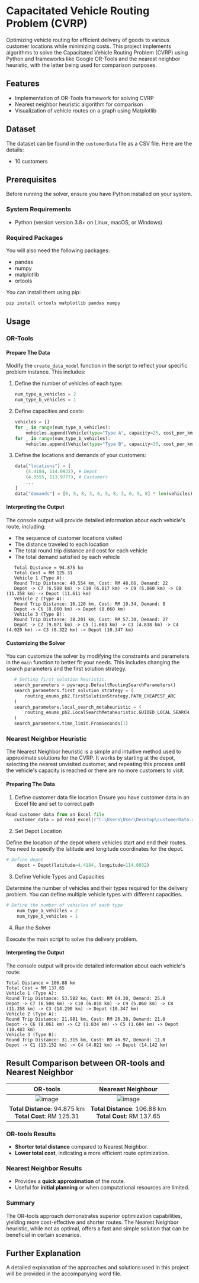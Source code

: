 # Capacitated Vehicle Routing Problem (CVRP)

Optimizing vehicle routing for efficient delivery of goods to various customer locations while minimizing costs. This project implements algorithms to solve the Capacitated Vehicle Routing Problem (CVRP) using Python and frameworks like Google OR-Tools and the nearest neighbor heuristic, with the latter being used for comparison purposes.

## Features

- Implementation of OR-Tools framework for solving CVRP
- Nearest neighbor heuristic algorithm for comparison
- Visualization of vehicle routes on a graph using Matplotlib

## Dataset

The dataset can be found in the `customerData` file as a CSV file. Here are the details:

- 10 customers

## Prerequisites

Before running the solver, ensure you have Python installed on your system.

### System Requirements

- Python (version version 3.8+ on Linux, macOS, or Windows)

### Required Packages

You will also need the following packages:

- pandas
- numpy
- matplotlib
- ortools

You can install them using pip:

```bash
pip install ortools matplotlib pandas numpy
```

## Usage

### OR-Tools
#### Prepare The Data

Modify the `create_data_model` function in the script to reflect your specific problem instance. This includes:

1. Define the number of vehicles of each type:

    ```python
    num_type_a_vehicles = 2
    num_type_b_vehicles = 1
    ```

2. Define capacities and costs:

    ```python
    vehicles = []
    for _ in range(num_type_a_vehicles):
        vehicles.append(Vehicle(type="Type A", capacity=25, cost_per_km=1.2))
    for _ in range(num_type_b_vehicles):
        vehicles.append(Vehicle(type="Type B", capacity=30, cost_per_km=1.5))
    ```

3. Define the locations and demands of your customers:

    ```python
    data["locations"] = [
        (4.4184, 114.0932), # Depot
        (4.3555, 113.9777), # Customers
        ...
    ]
    data["demands"] = [0, 5, 8, 3, 6, 5, 8, 3, 6, 5, 8] * len(vehicles)
    ```

#### Interpreting the Output

The console output will provide detailed information about each vehicle's route, including:
- The sequence of customer locations visited
- The distance traveled to each location
- The total round trip distance and cost for each vehicle
- The total demand satisfied by each vehicle
 ```
    Total Distance = 94.875 km
    Total Cost = RM 125.31
    Vehicle 1 (Type A):
    Round Trip Distance: 40.554 km, Cost: RM 48.66, Demand: 22
    Depot -> C7 (6.508 km) -> C10 (6.017 km) -> C9 (5.060 km) -> C8 (11.358 km) -> Depot (11.611 km)
    Vehicle 2 (Type A):
    Round Trip Distance: 16.120 km, Cost: RM 19.34, Demand: 8
    Depot -> C6 (8.060 km) -> Depot (8.060 km)
    Vehicle 3 (Type B):
    Round Trip Distance: 38.201 km, Cost: RM 57.30, Demand: 27
    Depot -> C2 (9.071 km) -> C5 (1.603 km) -> C1 (4.838 km) -> C4 (4.020 km) -> C3 (8.322 km) -> Depot (10.347 km)
 ```

#### Customizing the Solver

You can customize the solver by modifying the constraints and parameters in the `main` function to better fit your needs. This includes changing the search parameters and the first solution strategy.
 ```python
    # Setting first solution heuristic.
    search_parameters = pywrapcp.DefaultRoutingSearchParameters()
    search_parameters.first_solution_strategy = (
        routing_enums_pb2.FirstSolutionStrategy.PATH_CHEAPEST_ARC
    )
    search_parameters.local_search_metaheuristic = (
        routing_enums_pb2.LocalSearchMetaheuristic.GUIDED_LOCAL_SEARCH
    )
    search_parameters.time_limit.FromSeconds(1)
 ```
### Nearest Neighbor Heuristic

The Nearest Neighbor heuristic is a simple and intuitive method used to approximate solutions for the CVRP. It works by starting at the depot, selecting the nearest unvisited customer, and repeating this process until the vehicle's capacity is reached or there are no more customers to visit.

#### Preparing The Data
1. Define customer data file location
Ensure you have customer data in an Excel file and set to correct path
 ```python
Read customer data from an Excel file
    customer_data = pd.read_excel(r"C:\Users\User\Desktop\customerData.xlsx")
 ```
2. Set Depot Location

Define the location of the depot where vehicles start and end their routes. You need to specify the latitude and longitude coordinates for the depot.
```python
# Define depot
    depot = Depot(latitude=4.4184, longitude=114.0932)
```

3. Define Vehicle Types and Capacities

Determine the number of vehicles and their types required for the delivery problem. You can define multiple vehicle types with different capacities. 
```python
# Define the number of vehicles of each type
    num_type_a_vehicles = 2
    num_type_b_vehicles = 1
```

4. Run the Solver

Execute the main script to solve the delivery problem.

#### Interpreting the Output

The console output will provide detailed information about each vehicle's route:
 ```
Total Distance = 106.88 km
Total Cost = RM 137.65
Vehicle 1 (Type A):
Round Trip Distance: 53.582 km, Cost: RM 64.30, Demand: 25.0
Depot -> C7 (6.508 km) -> C10 (6.018 km) -> C9 (5.060 km) -> C8 (11.358 km) -> C3 (14.290 km) -> Depot (10.347 km)
Vehicle 2 (Type A):
Round Trip Distance: 21.981 km, Cost: RM 26.38, Demand: 21.0
Depot -> C6 (8.061 km) -> C2 (1.834 km) -> C5 (1.604 km) -> Depot (10.483 km)
Vehicle 3 (Type B):
Round Trip Distance: 31.315 km, Cost: RM 46.97, Demand: 11.0
Depot -> C1 (13.152 km) -> C4 (4.021 km) -> Depot (14.142 km)
 ```
## Result Comparison between OR-tools and Nearest Neighbor

|OR-tools            | Neareast Neighbour|
:-------------------------:|:-------------------------:
![image](https://github.com/ngchunlong279645/Capacitated-Vehicle-Routing-Problem-CVRP-/assets/73117650/d6cea7f0-fbd2-460c-b5e6-02ca176bbd81)| ![image](https://github.com/ngchunlong279645/Capacitated-Vehicle-Routing-Problem-CVRP-/assets/73117650/b5fa34ae-36bc-426a-b8bd-19daef251669)
| **Total Distance**: 94.875 km<br>**Total Cost**: RM 125.31 | **Total Distance**: 106.88 km<br>**Total Cost**: RM 137.65 |

### OR-tools Results
- **Shorter total distance** compared to Nearest Neighbor.
- **Lower total cost**, indicating a more efficient route optimization.

### Nearest Neighbor Results
- Provides a **quick approximation** of the route.
- Useful for **initial planning** or when computational resources are limited.

### Summary
The OR-tools approach demonstrates superior optimization capabilities, yielding more cost-effective and shorter routes. The Nearest Neighbor heuristic, while not as optimal, offers a fast and simple solution that can be beneficial in certain scenarios.

## Further Explanation
A detailed explanation of the approaches and solutions used in this project will be provided in the accompanying word file.
